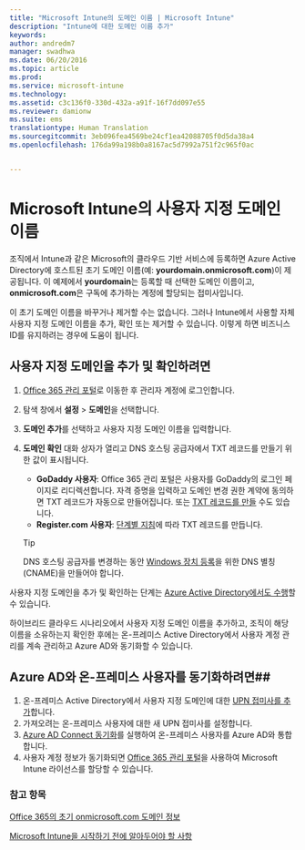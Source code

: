 ```yaml
---
title: "Microsoft Intune의 도메인 이름 | Microsoft Intune"
description: "Intune에 대한 도메인 이름 추가"
keywords: 
author: andredm7
manager: swadhwa
ms.date: 06/20/2016
ms.topic: article
ms.prod: 
ms.service: microsoft-intune
ms.technology: 
ms.assetid: c3c136f0-330d-432a-a91f-16f7dd097e55
ms.reviewer: damionw
ms.suite: ems
translationtype: Human Translation
ms.sourcegitcommit: 3eb096fea4569be24cf1ea42088705f0d5da38a4
ms.openlocfilehash: 176da99a198b0a8167ac5d7992a751f2c965f0ac


---
```




# Microsoft Intune의 사용자 지정 도메인 이름

조직에서 Intune과 같은 Microsoft의 클라우드 기반 서비스에 등록하면 Azure Active Directory에 호스트된 초기 도메인 이름(예: **yourdomain.onmicrosoft.com**)이 제공됩니다. 이 예제에서 **yourdomain**는 등록할 때 선택한 도메인 이름이고, **onmicrosoft.com**은 구독에 추가하는 계정에 할당되는 접미사입니다.

이 초기 도메인 이름을 바꾸거나 제거할 수는 없습니다. 그러나 Intune에서 사용할 자체 사용자 지정 도메인 이름을 추가, 확인 또는 제거할 수 있습니다. 이렇게 하면 비즈니스 ID를 유지하려는 경우에 도움이 됩니다.

## 사용자 지정 도메인을 추가 및 확인하려면 

1. [Office 365 관리 포털](https://portal.office.com/Admin/Default.aspx)로 이동한 후 관리자 계정에 로그인합니다.

2. 탐색 창에서 **설정** &gt; **도메인**을 선택합니다.

3. **도메인 추가**를 선택하고 사용자 지정 도메인 이름을 입력합니다.

4. **도메인 확인** 대화 상자가 열리고 DNS 호스팅 공급자에서 TXT 레코드를 만들기 위한 값이 표시됩니다.
    - **GoDaddy 사용자**: Office 365 관리 포털은 사용자를 GoDaddy의 로그인 페이지로 리디렉션합니다. 자격 증명을 입력하고 도메인 변경 권한 계약에 동의하면 TXT 레코드가 자동으로 만들어집니다. 또는 [TXT 레코드를 만들](https://support.office.com/en-us/article/Create-DNS-records-at-GoDaddy-for-Office-365-f40a9185-b6d5-4a80-bb31-aa3bb0cab48a?ui=en-US&rs=en-US&ad=US) 수도 있습니다.
    - **Register.com 사용자**: [단계별 지침](https://support.office.com/en-us/article/Create-DNS-records-at-Register-com-for-Office-365-55bd8c38-3316-48ae-a368-4959b2c1684e?ui=en-US&rs=en-US&ad=US#BKMK_verify)에 따라 TXT 레코드를 만듭니다.

    > [!TIP] 
    > DNS 호스팅 공급자를 변경하는 동안 [Windows 장치 등록](/Intune/deploy-use/set-up-windows-phone-management-with-microsoft-intune)을 위한 DNS 별칭(CNAME)을 만들어야 합니다.

사용자 지정 도메인을 추가 및 확인하는 단계는 [Azure Active Directory에서도 수행](https://azure.microsoft.com/en-us/documentation/articles/active-directory-add-domain/)할 수 있습니다.

하이브리드 클라우드 시나리오에서 사용자 지정 도메인 이름을 추가하고, 조직이 해당 이름을 소유하는지 확인한 후에는 온-프레미스 Active Directory에서 사용자 계정 관리를 계속 관리하고 Azure AD와 동기화할 수 있습니다.

## Azure AD와 온-프레미스 사용자를 동기화하려면##

1. 온-프레미스 Active Directory에서 사용자 지정 도메인에 대한 [UPN 접미사를 추가](https://technet.microsoft.com/en-us/library/cc772007.aspx)합니다.
2. 가져오려는 온-프레미스 사용자에 대한 새 UPN 접미사를 설정합니다.
3. [Azure AD Connect 동기화](https://azure.microsoft.com/en-us/documentation/articles/active-directory-aadconnect/)를 실행하여 온-프레미스 사용자를 Azure AD와 통합합니다.
4. 사용자 계정 정보가 동기화되면 [Office 365 관리 포털](https://portal.office.com/Admin/Default.aspx)을 사용하여 Microsoft Intune 라이선스를 할당할 수 있습니다.

### 참고 항목

[Office 365의 초기 onmicrosoft.com 도메인 정보](https://support.office.com/en-us/article/About-your-initial-onmicrosoft-com-domain-in-Office-365-B9FC3018-8844-43F3-8DB1-1B3A8E9CFD5A?ui=en-US&rs=en-US&ad=US)

[Microsoft Intune을 시작하기 전에 알아두어야 할 사항](what-to-know-before-you-start-microsoft-intune.md)



<!--HONumber=Jul16_HO4-->



